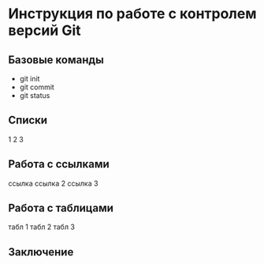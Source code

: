 # Инструкция по работе с контролем версий Git

## Базовые команды

* git init
* git commit
* git status

## Списки
1
2
3

## Работа с ссылками
ссылка
ссылка 2
ссылка 3
## Работа с таблицами
табл 1
табл 2
табл 3

## Заключение

